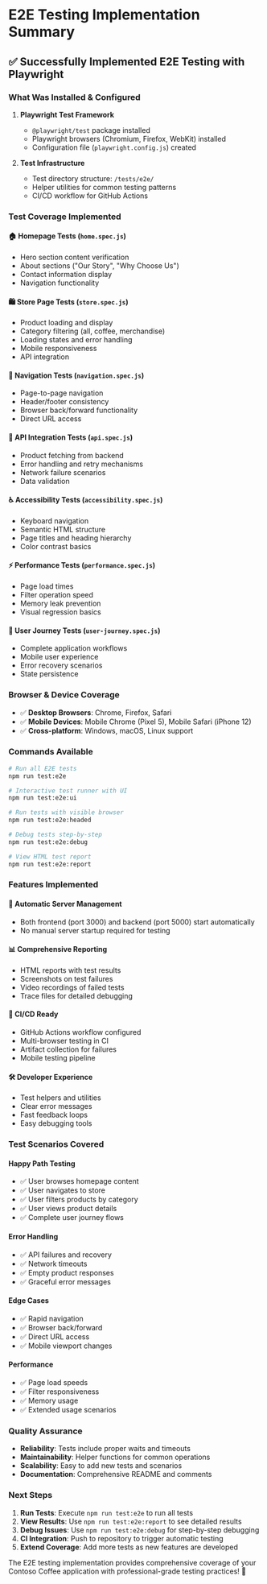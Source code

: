 # E2E Testing Implementation Summary

## ✅ Successfully Implemented E2E Testing with Playwright

### What Was Installed & Configured

1. **Playwright Test Framework**
   - `@playwright/test` package installed
   - Playwright browsers (Chromium, Firefox, WebKit) installed
   - Configuration file (`playwright.config.js`) created

2. **Test Infrastructure**
   - Test directory structure: `/tests/e2e/`
   - Helper utilities for common testing patterns
   - CI/CD workflow for GitHub Actions

### Test Coverage Implemented

#### 🏠 **Homepage Tests** (`home.spec.js`)
- Hero section content verification
- About sections ("Our Story", "Why Choose Us")
- Contact information display
- Navigation functionality

#### 🛍️ **Store Page Tests** (`store.spec.js`)
- Product loading and display
- Category filtering (all, coffee, merchandise)
- Loading states and error handling
- Mobile responsiveness
- API integration

#### 🧭 **Navigation Tests** (`navigation.spec.js`)
- Page-to-page navigation
- Header/footer consistency
- Browser back/forward functionality
- Direct URL access

#### 🔌 **API Integration Tests** (`api.spec.js`)
- Product fetching from backend
- Error handling and retry mechanisms
- Network failure scenarios
- Data validation

#### ♿ **Accessibility Tests** (`accessibility.spec.js`)
- Keyboard navigation
- Semantic HTML structure
- Page titles and heading hierarchy
- Color contrast basics

#### ⚡ **Performance Tests** (`performance.spec.js`)
- Page load times
- Filter operation speed
- Memory leak prevention
- Visual regression basics

#### 👤 **User Journey Tests** (`user-journey.spec.js`)
- Complete application workflows
- Mobile user experience
- Error recovery scenarios
- State persistence

### Browser & Device Coverage

- ✅ **Desktop Browsers**: Chrome, Firefox, Safari
- ✅ **Mobile Devices**: Mobile Chrome (Pixel 5), Mobile Safari (iPhone 12)
- ✅ **Cross-platform**: Windows, macOS, Linux support

### Commands Available

```bash
# Run all E2E tests
npm run test:e2e

# Interactive test runner with UI
npm run test:e2e:ui

# Run tests with visible browser
npm run test:e2e:headed

# Debug tests step-by-step
npm run test:e2e:debug

# View HTML test report
npm run test:e2e:report
```

### Features Implemented

#### 🚀 **Automatic Server Management**
- Both frontend (port 3000) and backend (port 5000) start automatically
- No manual server startup required for testing

#### 📊 **Comprehensive Reporting**
- HTML reports with test results
- Screenshots on test failures
- Video recordings of failed tests
- Trace files for detailed debugging

#### 🔄 **CI/CD Ready**
- GitHub Actions workflow configured
- Multi-browser testing in CI
- Artifact collection for failures
- Mobile testing pipeline

#### 🛠️ **Developer Experience**
- Test helpers and utilities
- Clear error messages
- Fast feedback loops
- Easy debugging tools

### Test Scenarios Covered

#### Happy Path Testing
- ✅ User browses homepage content
- ✅ User navigates to store
- ✅ User filters products by category
- ✅ User views product details
- ✅ Complete user journey flows

#### Error Handling
- ✅ API failures and recovery
- ✅ Network timeouts
- ✅ Empty product responses
- ✅ Graceful error messages

#### Edge Cases
- ✅ Rapid navigation
- ✅ Browser back/forward
- ✅ Direct URL access
- ✅ Mobile viewport changes

#### Performance
- ✅ Page load speeds
- ✅ Filter responsiveness
- ✅ Memory usage
- ✅ Extended usage scenarios

### Quality Assurance

- **Reliability**: Tests include proper waits and timeouts
- **Maintainability**: Helper functions for common operations
- **Scalability**: Easy to add new tests and scenarios
- **Documentation**: Comprehensive README and comments

### Next Steps

1. **Run Tests**: Execute `npm run test:e2e` to run all tests
2. **View Results**: Use `npm run test:e2e:report` to see detailed results
3. **Debug Issues**: Use `npm run test:e2e:debug` for step-by-step debugging
4. **CI Integration**: Push to repository to trigger automatic testing
5. **Extend Coverage**: Add more tests as new features are developed

The E2E testing implementation provides comprehensive coverage of your Contoso Coffee application with professional-grade testing practices! 🎉
